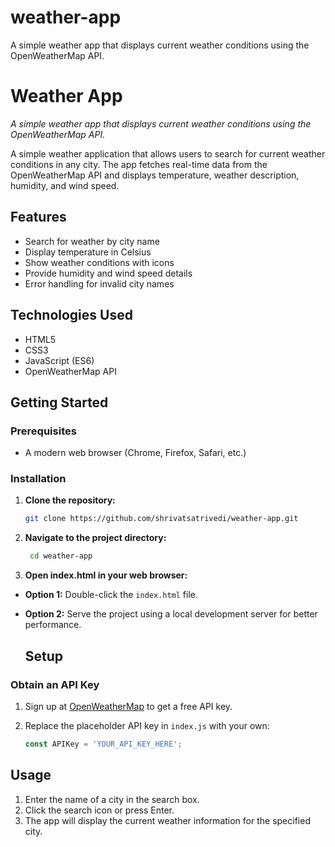 # weather-app
A simple weather app that displays current weather conditions using the OpenWeatherMap API.

# Weather App

*A simple weather app that displays current weather conditions using the OpenWeatherMap API.*

A simple weather application that allows users to search for current weather conditions in any city. The app fetches real-time data from the OpenWeatherMap API and displays temperature, weather description, humidity, and wind speed.

## Features

- Search for weather by city name
- Display temperature in Celsius
- Show weather conditions with icons
- Provide humidity and wind speed details
- Error handling for invalid city names

## Technologies Used

- HTML5
- CSS3
- JavaScript (ES6)
- OpenWeatherMap API

## Getting Started

### Prerequisites

- A modern web browser (Chrome, Firefox, Safari, etc.)

### Installation

1. **Clone the repository:**

   ```bash
   git clone https://github.com/shrivatsatrivedi/weather-app.git

2. **Navigate to the project directory:**

   ```bash
    cd weather-app
3. **Open index.html in your web browser:**

- **Option 1:** Double-click the `index.html` file.
- **Option 2:** Serve the project using a local development server for better performance.

  ## Setup

### Obtain an API Key

1. Sign up at [OpenWeatherMap](https://openweathermap.org/api) to get a free API key.
2. Replace the placeholder API key in `index.js` with your own:

   ```javascript
   const APIKey = 'YOUR_API_KEY_HERE';

## Usage

1. Enter the name of a city in the search box.
2. Click the search icon or press Enter.
3. The app will display the current weather information for the specified city.
